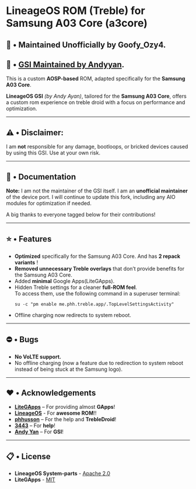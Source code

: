 # **LineageOS ROM (Treble) for Samsung A03 Core (a3core)**

## 📱 • Maintained Unofficially by Goofy_Ozy4.
## 📱 • [GSI Maintained by Andyyan](https://sourceforge.net/projects/andyyan-gsi/files/lineage-20-td/).
This is a custom **AOSP-based** ROM, adapted specifically for the **Samsung A03 Core**.

**LineageOS GSI** *(by Andy Ayan)*, tailored for the **Samsung A03 Core**, offers a custom rom experience on treble droid with a focus on performance and optimization.

---

## **⚠️ • Disclaimer:**
I am **not** responsible for any damage, bootloops, or bricked devices caused by using this GSI. Use at your own risk.

---

## **📃 • Documentation**

**Note:** I am not the maintainer of the GSI itself. I am an **unofficial maintainer** of the device port. I will continue to update this fork, including any AIO modules for optimization if needed.

A big thanks to everyone tagged below for their contributions!

---

## **⭐ • Features**

- **Optimized** specifically for the Samsung A03 Core. And has **2 repack variants** !
- **Removed unnecessary Treble overlays** that don’t provide benefits for the Samsung A03 Core.
- Added **minimal** Google Apps(LiteGApps).
- Hidden Treble settings for a cleaner **full-ROM feel**.  
  To access them, use the following command in a superuser terminal:
    ```
    su -c "pm enable me.phh.treble.app/.TopLevelSettingsActivity"
    ```
- Offline charging now redirects to system reboot.

---

## **⛔ • Bugs**

- **No VoLTE support.**
- No offline charging (now a feature due to redirection to system reboot instead of being stuck at the Samsung logo).

---

## **♥️ • Acknowledgements**

- **[LiteGApps](https://litegapps.github.io/)** – For providing almost **GApps**!
- **[LineageOS](https://lineageos.org/)** - For **awesome ROM**!!
- **[phhusson](https://github.com/phhusson)** – For the help and **TrebleDroid**!
- **[3443](https://github.com/FlowerGEN)** – For **help**!
- **[Andy Yan]([https://github.com/FlowerGEN](https://sourceforge.net/projects/andyyan-gsi/files/lineage-20-td/))** – For **GSI**!

---

## **📋 • License**

- **LineageOS System-parts** - [Apache 2.0](https://github.com/LineageOS/android_vendor_lineage?tab=License-1-ov-file#readme)
- **LiteGApps** - [MIT](https://github.com/litegapps/litegapps?tab=MIT-1-ov-file#MIT-1-ov-file)
